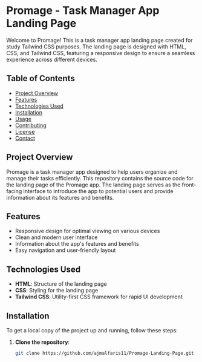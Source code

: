 # Promage - Task Manager App Landing Page

Welcome to Promage! This is a task manager app landing page created for study Tailwind CSS purposes. The landing page is designed with HTML, CSS, and Tailwind CSS, featuring a responsive design to ensure a seamless experience across different devices.

## Table of Contents

- [Project Overview](#project-overview)
- [Features](#features)
- [Technologies Used](#technologies-used)
- [Installation](#installation)
- [Usage](#usage)
- [Contributing](#contributing)
- [License](#license)
- [Contact](#contact)

## Project Overview

Promage is a task manager app designed to help users organize and manage their tasks efficiently. This repository contains the source code for the landing page of the Promage app. The landing page serves as the front-facing interface to introduce the app to potential users and provide information about its features and benefits.

## Features

- Responsive design for optimal viewing on various devices
- Clean and modern user interface
- Information about the app's features and benefits
- Easy navigation and user-friendly layout

## Technologies Used

- **HTML**: Structure of the landing page
- **CSS**: Styling for the landing page
- **Tailwind CSS**: Utility-first CSS framework for rapid UI development

## Installation

To get a local copy of the project up and running, follow these steps:

1. **Clone the repository**:
   ```bash
   git clone https://github.com/ajmalfaris11/Promage-Landing-Page.git
